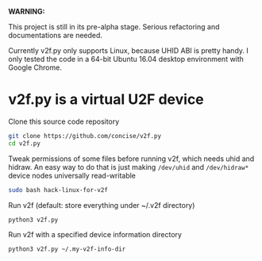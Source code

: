 **WARNING:**

This project is still in its pre-alpha stage.  Serious refactoring and
documentations are needed.

Currently v2f.py only supports Linux, because UHID ABI is pretty handy.  I only
tested the code in a 64-bit Ubuntu 16.04 desktop environment with Google Chrome.



# v2f.py is a virtual U2F device

Clone this source code repository

```bash
git clone https://github.com/concise/v2f.py
cd v2f.py
```


Tweak permissions of some files before running v2f, which needs uhid and
hidraw.  An easy way to do that is just making `/dev/uhid` and `/dev/hidraw*`
device nodes universally read-writable

```bash
sudo bash hack-linux-for-v2f
```


Run v2f (default: store everything under ~/.v2f directory)

```bash
python3 v2f.py
```


Run v2f with a specified device information directory

```bash
python3 v2f.py ~/.my-v2f-info-dir
```

